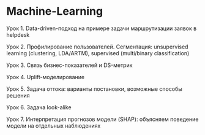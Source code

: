 # Machine-Learning

Урок 1. Data-driven-подход на примере задачи маршрутизации заявок в helpdesk

Урок 2. Профилирование пользователей. Сегментация: unsupervised learning (clustering, LDA/ARTM), supervised (multi/binary classification)

Урок 3. Связь бизнес-показателей и DS-метрик

Урок 4. Uplift-моделирование

Урок 5. Задача оттока: варианты постановки, возможные способы решения

Урок 6. Задача look-alike

Урок 7. Интерпретация прогнозов модели (SHAP): объясняем поведение модели на отдельных наблюдениях
